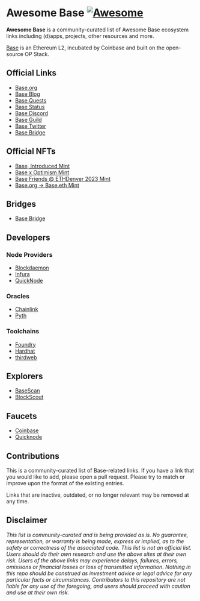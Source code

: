 # Awesome Base [![Awesome](https://awesome.re/badge.svg)](https://awesome.re)

**Awesome Base** is a community-curated list of Awesome Base ecosystem links including (d)apps,
projects, other resources and more.

[Base](https://base.org/) is an Ethereum L2, incubated by Coinbase and built on
the open-source OP Stack.

## Official Links

+ [Base.org](https://base.org/)
+ [Base Blog](https://base.mirror.xyz/)
+ [Base Quests](https://quests.base.org/)
+ [Base Status](https://status.base.org/)
+ [Base Discord](https://base.org/discord)
+ [Base Guild](https://guild.xyz/buildonbase)
+ [Base Twitter](https://twitter.com/buildonbase)
+ [Base Bridge](https://bridge.base.org/)

## Official NFTs

+ [Base, Introduced Mint](http://mint.base.org/)
+ [Base x Optimism Mint](https://base.mirror.xyz/H_KPwV31M7OJT-THUnU7wYjOF16Sy7aWvaEr5cgHi8I)
+ [Base Friends @ ETHDenver 2023 Mint](https://base.mirror.xyz/nft/0x0856c0E5DDCfC71Ad07D765ddCabAc0eac5b283a/0)
+ [Base.org → Base.eth Mint](https://zora.co/collections/0x554f3b93d82ce2435206f3ad8ac4154d056cd18e)

## Bridges

+ [Base Bridge](https://bridge.base.org/)

## Developers

### Node Providers

+ [Blockdaemon](https://try.blockdaemon.com/base-testnet/)
+ [Infura](https://pages.consensys.net/infura-base-waitlist)
+ [QuickNode](https://www.quicknode.com/chains/base)

### Oracles

+ [Chainlink](https://docs.chain.link/data-feeds/price-feeds/addresses/?network=base)
+ [Pyth](https://pyth.network/price-feeds)

### Toolchains

+ [Foundry](https://book.getfoundry.sh/)
+ [Hardhat](https://hardhat.org/)
+ [thirdweb](https://portal.thirdweb.com/cli)

## Explorers

+ [BaseScan](https://goerli.basescan.org/)
+ [BlockScout](https://base-goerli.blockscout.com/)

## Faucets

+ [Coinbase](https://coinbase.com/faucets/base-ethereum-goerli-faucet)
+ [Quicknode](https://faucet.quicknode.com/drip)


## Contributions

This is a community-curated list of Base-related links. If you have a link that
you would like to add, please open a pull request. Please try to match or
improve upon the format of the existing entries.

Links that are inactive, outdated, or no longer relevant may be removed at
any time.

## Disclaimer

_This list is community-curated and is being provided as is. No guarantee,
representation, or warranty is being made, express or implied, as to the safety
or correctness of the associated code. This list is not an official list. Users
should do their own research and use the above sites at their own risk. Users of
the above links may experience delays, failures, errors, omissions or financial
losses or loss of transmitted information. Nothing in this repo should be
construed as investment advice or legal advice for any particular facts or
circumstances. Contributors to this repository are not liable for any use of the
foregoing, and users should proceed with caution and use at their own risk._
